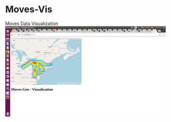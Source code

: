 # Moves-Vis
Moves Data Visualization
![alt text](https://github.com/minervapanda/Moves-Vis/blob/master/Moves%20Geo%20Viz.png)

